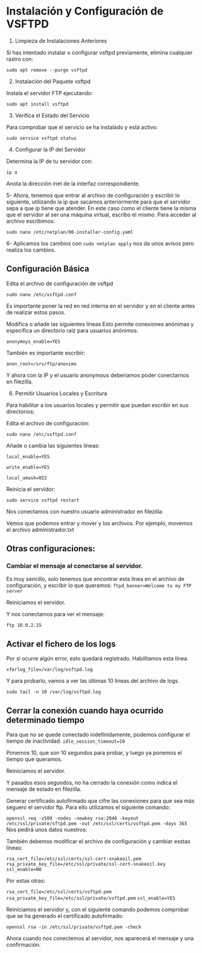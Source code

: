 # Instalación y Configuración de VSFTPD

1. Limpieza de Instalaciones Anteriores

Si has intentado instalar o configurar vsftpd previamente, elimina cualquier rastro con:

`sudo apt remove --purge vsftpd`




2. Instalación del Paquete vsftpd

Instala el servidor FTP ejecutando:

`sudo apt install vsftpd`


3. Verifica el Estado del Servicio


Para comprobar que el servicio se ha instalado y está activo:

`sudo service vsftpd status`


4. Configurar la IP del Servidor

Determina la IP de tu servidor con:

`ip a`

Anota la dirección inet de la interfaz correspondiente.




5- Ahora, tenemos que entrar al archivo de configuración y escribir lo siguiente, utilizando la ip que sacamos anteriormente para que el servidor sepa a que ip tiene que atender. En este caso como el cliente tiene la misma que el servidor al ser una máquina virtual, escribo el mismo.
Para acceder al archivo escribimos:

`sudo nano /etc/netplan/00-installer-config.yaml`


6- Aplicamos los cambios con `sudo netplan apply`
nos da unos avisos pero realiza los cambios.


## Configuración Básica

Edita el archivo de configuración de vsftpd

`sudo nano /etc/vsftpd.conf`

Es importante poner la red en red interna en el servidor y en el cliente antes de realizar estos pasos.

Modifica o añade las siguientes líneas
Esto permite conexiones anónimas y especifica un directorio raíz para usuarios anónimos.

`anonymoys_enable=YES`


También es importante escribir:

`anon_root=/srv/ftp/anonimo`


Y ahora con la IP y el usuario anonymous deberíamos poder conectarnos en filezilla.

6. Permitir Usuarios Locales y Escritura

Para habilitar a los usuarios locales y permitir que puedan escribir en sus directorios:

Edita el archivo de configuración:

`sudo nano /etc/vsftpd.conf`

Añade o cambia las siguientes líneas:

`local_enable=YES`

`write_enable=YES`

`local_umask=022`


Reinicia el servidor:

`sudo service vsftpd restart`

Nos conectamos con nuestro usuario administrador en filezilla:


Vemos que podemos entrar y mover y los archivos. Por ejemplo, movemos el archivo administrador.txt




## Otras configuraciones:

### Cambiar el mensaje al conectarse al servidor.
Es muy sencillo, solo tenemos que encontrar esta línea en el archivo de configuración, y escribir lo que queramos:
`ftpd_banner=Welcome to my FTP server`


Reiniciamos el servidor.


Y nos conectamos para ver el mensaje:

`ftp 10.0.2.15`


## Activar el fichero de los logs
Por si ocurre algún error, esto quedará registrado.
Habilitamos esta línea.

`xferlog_file=/var/log/vsftpd.log`


Y para probarlo, vamos a ver las últimas 10 líneas del archivo de logs.

`sudo tail -n 10 /var/log/vsftpd.log`


## Cerrar la conexión cuando haya ocurrido determinado tiempo
Para que no se quede conectado indefinidamente, podemos configurar el tiempo de inactividad.
`idle_session_timeout=10`

Ponemos 10, que son 10 segundos para probar, y luego ya ponemos el tiempo que queramos.



Reiniciamos el servidor.


Y pasados esos segundos, no ha cerrado la conexión como indica el mensaje de estado en filezilla.


Generar certificado autofirmado que cifre las conexiones para que sea más seguero el servidor ftp.
Para ello utilizamos el siguiente comando:

`openssl req -x509 -nodes -newkey rsa:2048 -keyout /etc/ssl/private/sftpd.pem -out /etc/ssl/certs/vsftpd.pem -days 365
`
Nos pedirá unos datos nuestros:




También debemos modificar el archivo de configuración y cambiar esstas líneas:

`rsa_cert_file=/etc/ssl/certs/ssl-cert-snakeoil.pem`
`rsa_private_key_file=/etc/ssl/private/ssl-cert-snakeoil.key`
`ssl_enable=NO`


Por estas otras:

`rsa_cert_file=/etc/ssl/certs/vsftpd.pem`
`rsa_private_key_file=/etc/ssl/private/vsftpd.pem`
`ssl_enable=YES`

Reiniciamos el servidor y, con el siguiente comando podemos comprobar que se ha generado el certificado autofirmado:

`openssl rsa -in /etc/ssl/private/vsftpd.pem -check`


Ahora cuando nos conectemos al servidor, nos aparecerá el mensaje y una confirmación.